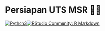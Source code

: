 # Persiapan UTS MSR 🔎📸

[![Python3](https://img.shields.io/badge/language-Python3-red)](https://img.shields.io/badge/language-Python3-red)[![RStudio Community: R Markdown](https://img.shields.io/endpoint?url=https%3A%2F%2Frstudio.github.io%2Frstudio-shields%2Fcategory%2FR-Markdown.json)](https://community.rstudio.com/c/R-Markdown)